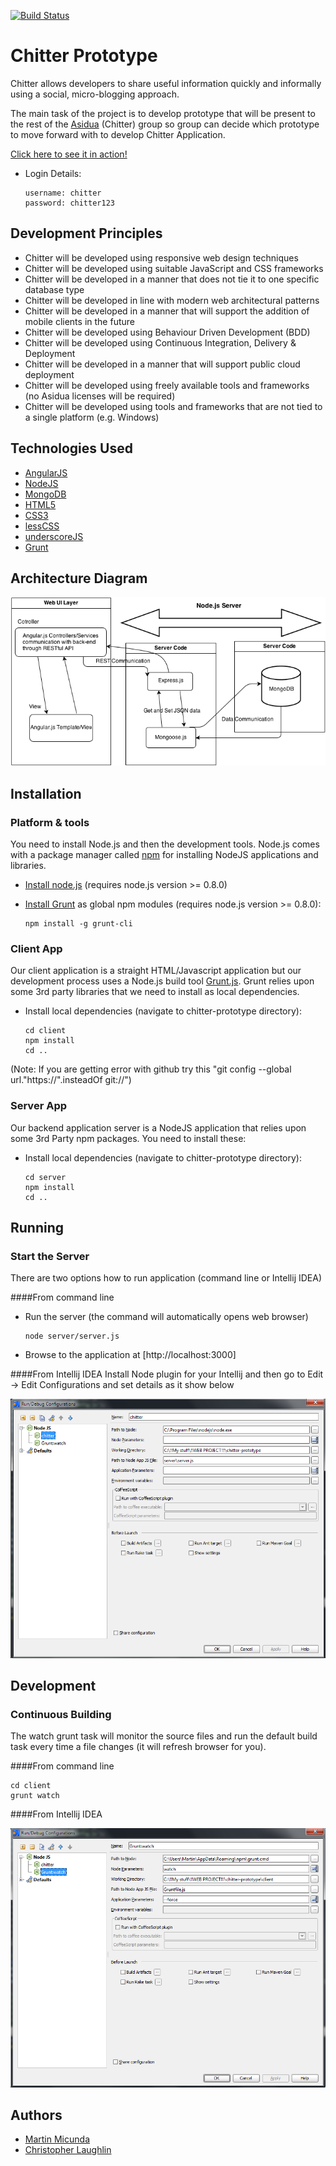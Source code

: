 [![Build Status](https://secure.travis-ci.org/martinmicunda/chitter-prototype.png)](http://travis-ci.org/martinmicunda/chitter-prototype)

Chitter Prototype
=================

Chitter allows developers to share useful information quickly and informally using a social, micro-blogging approach.

The main task of the project is to develop prototype that will be present to the rest of the [Asidua](http://asidua.com/) (Chitter) group so group can decide which prototype to move forward with to develop Chitter Application.

[Click here to see it in action!](http://chitter-prototype.herokuapp.com/)

* Login Details:

    ```
    username: chitter
    password: chitter123
    ```
    
Development Principles
----------------------

+ Chitter will be developed using responsive web design techniques
+ Chitter will be developed using suitable JavaScript and CSS frameworks
+ Chitter will be developed in a manner that does not tie it to one specific database type
+ Chitter will be developed in line with modern web architectural patterns
+ Chitter will be developed in a manner that will support the addition of mobile clients in the future
+ Chitter will be developed using Behaviour Driven Development (BDD)
+ Chitter will be developed using Continuous Integration, Delivery & Deployment
+ Chitter will be developed in a manner that will support public cloud deployment
+ Chitter will be developed using freely available tools and frameworks (no Asidua licenses will be required)
+ Chitter will be developed using tools and frameworks that are not tied to a single platform (e.g. Windows)

Technologies Used
------------------
+ [AngularJS](http://angularjs.org/)
+ [NodeJS](http://nodejs.org/)
+ [MongoDB](http://www.mongodb.org/)
+ [HTML5](http://www.w3.org/TR/2011/WD-html5-20110525/)
+ [CSS3](http://www.w3.org/TR/2001/WD-css3-roadmap-20010523/)
+ [lessCSS](http://lesscss.org/)
+ [underscoreJS](http://underscorejs.org/) 
+ [Grunt](http://gruntjs.com/)

Architecture Diagram
--------------------

![Chitter Architecture Diagram](/resources/diagrams/architecture_diagram.png "Chitter Architecture Diagram")

Installation
----------------------

### Platform & tools

You need to install Node.js and then the development tools. Node.js comes with a package manager called [npm](http://npmjs.org) for installing NodeJS applications and libraries.
* [Install node.js](http://nodejs.org/download/) (requires node.js version >= 0.8.0)
* [Install Grunt](http://gruntjs.com/) as global npm modules (requires node.js version >= 0.8.0):

    ```
    npm install -g grunt-cli
    ```

### Client App

Our client application is a straight HTML/Javascript application but our development process uses a Node.js build tool
[Grunt.js](gruntjs.com). Grunt relies upon some 3rd party libraries that we need to install as local dependencies.

* Install local dependencies (navigate to chitter-prototype directory):

    ```
    cd client
    npm install
    cd ..
    ```

(Note: If you are getting error with github try this "git config --global url."https://".insteadOf git://")

### Server App

Our backend application server is a NodeJS application that relies upon some 3rd Party npm packages. You need to install these:

* Install local dependencies (navigate to chitter-prototype directory):

    ```
    cd server
    npm install
    cd ..
    ```

Running
----------------------

### Start the Server

There are two options how to run application (command line or Intellij IDEA)

####From command line
* Run the server (the command will automatically opens web browser)

    ```
    node server/server.js    
    ```

* Browse to the application at [http://localhost:3000]

####From Intellij IDEA
Install Node plugin for your Intellij and then go to Edit -> Edit Configurations and set details as it show below 

![Run Chitter Server from Intellij IDEA](/resources/images/node_server.png "Run Chitter Server from Intellij IDEA")

Development
----------------------

### Continuous Building
The watch grunt task will monitor the source files and run the default build task every time a file changes (it will refresh browser for you).

####From command line

```
cd client
grunt watch 
```

####From Intellij IDEA

![Run Grunt watch task](/resources/images/grunt_watch.png "Run Grunt watch task")

Authors
-------
+ [Martin Micunda](https://github.com/martinmicunda)
+ [Christopher Laughlin](https://github.com/chrislaughlin)

